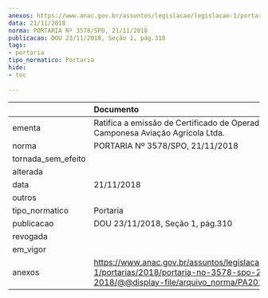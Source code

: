 ```yaml
---
anexos: https://www.anac.gov.br/assuntos/legislacao/legislacao-1/portarias/2018/portaria-no-3578-spo-21-11-2018/@@display-file/arquivo_norma/PA2018-3578.pdf
data: 21/11/2018
norma: PORTARIA Nº 3578/SPO, 21/11/2018
publicacao: DOU 23/11/2018, Seção 1, pág.310
tags:
- portaria
tipo_normatico: Portaria
hide: 
- toc 
 
---
```


|                    | Documento                                                                                                                                            |
|:-------------------|:-----------------------------------------------------------------------------------------------------------------------------------------------------|
| ementa             | Ratifica a emissão de Certificado de Operador Aéreo - Camponesa Aviação Agrícola Ltda.                                                               |
| norma              | PORTARIA Nº 3578/SPO, 21/11/2018                                                                                                                     |
| tornada_sem_efeito |                                                                                                                                                      |
| alterada           |                                                                                                                                                      |
| data               | 21/11/2018                                                                                                                                           |
| outros             |                                                                                                                                                      |
| tipo_normatico     | Portaria                                                                                                                                             |
| publicacao         | DOU 23/11/2018, Seção 1, pág.310                                                                                                                     |
| revogada           |                                                                                                                                                      |
| em_vigor           |                                                                                                                                                      |
| anexos             | https://www.anac.gov.br/assuntos/legislacao/legislacao-1/portarias/2018/portaria-no-3578-spo-21-11-2018/@@display-file/arquivo_norma/PA2018-3578.pdf |
